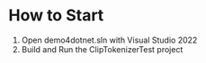 # How to Start
1. Open demo4dotnet.sln with Visual Studio 2022
2. Build and Run the ClipTokenizerTest project
